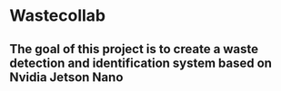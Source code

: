 # Wastecollab
## The goal of this project is to create a waste detection and identification system based on Nvidia Jetson Nano



